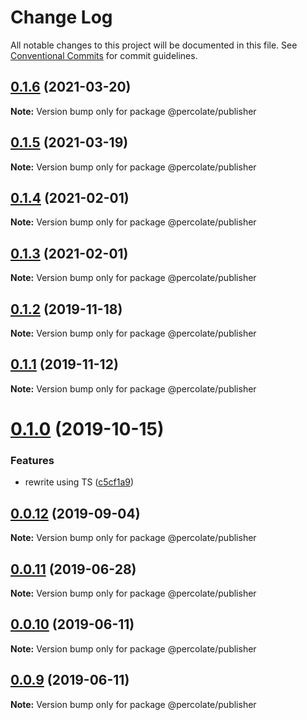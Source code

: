 # Change Log

All notable changes to this project will be documented in this file.
See [Conventional Commits](https://conventionalcommits.org) for commit guidelines.

## [0.1.6](https://github.com/percolate/blend/tree/master/pkgs/publisher/compare/@percolate/publisher@0.1.5...@percolate/publisher@0.1.6) (2021-03-20)

**Note:** Version bump only for package @percolate/publisher





## [0.1.5](https://github.com/percolate/blend/tree/master/pkgs/publisher/compare/@percolate/publisher@0.1.4...@percolate/publisher@0.1.5) (2021-03-19)

**Note:** Version bump only for package @percolate/publisher





## [0.1.4](https://github.com/percolate/blend/tree/master/pkgs/publisher/compare/@percolate/publisher@0.1.2...@percolate/publisher@0.1.4) (2021-02-01)

**Note:** Version bump only for package @percolate/publisher





## [0.1.3](https://github.com/percolate/blend/tree/master/pkgs/publisher/compare/@percolate/publisher@0.1.2...@percolate/publisher@0.1.3) (2021-02-01)

**Note:** Version bump only for package @percolate/publisher





## [0.1.2](https://github.com/percolate/blend/tree/master/pkgs/publisher/compare/@percolate/publisher@0.1.1...@percolate/publisher@0.1.2) (2019-11-18)

**Note:** Version bump only for package @percolate/publisher





## [0.1.1](https://github.com/percolate/blend/tree/master/pkgs/publisher/compare/@percolate/publisher@0.1.0...@percolate/publisher@0.1.1) (2019-11-12)

**Note:** Version bump only for package @percolate/publisher





# [0.1.0](https://github.com/percolate/blend/tree/master/pkgs/publisher/compare/@percolate/publisher@0.0.12...@percolate/publisher@0.1.0) (2019-10-15)


### Features

* rewrite using TS ([c5cf1a9](https://github.com/percolate/blend/tree/master/pkgs/publisher/commit/c5cf1a9044e370559fe25d5771549d1e39f2d151))





## [0.0.12](https://github.com/percolate/blend/tree/master/pkgs/publisher/compare/@percolate/publisher@0.0.11...@percolate/publisher@0.0.12) (2019-09-04)

**Note:** Version bump only for package @percolate/publisher





## [0.0.11](https://github.com/percolate/blend/tree/master/pkgs/publisher/compare/@percolate/publisher@0.0.10...@percolate/publisher@0.0.11) (2019-06-28)

**Note:** Version bump only for package @percolate/publisher





## [0.0.10](https://github.com/percolate/blend/tree/master/pkgs/publisher/compare/@percolate/publisher@0.0.9...@percolate/publisher@0.0.10) (2019-06-11)

**Note:** Version bump only for package @percolate/publisher





## [0.0.9](https://github.com/percolate/blend/tree/master/pkgs/publisher/compare/@percolate/publisher@0.0.8...@percolate/publisher@0.0.9) (2019-06-11)

**Note:** Version bump only for package @percolate/publisher
